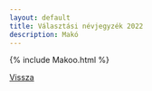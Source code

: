 ```yaml
---
layout: default
title: Választási névjegyzék 2022
description: Makó
---
```


{% include Makoo.html %}

[Vissza](./)